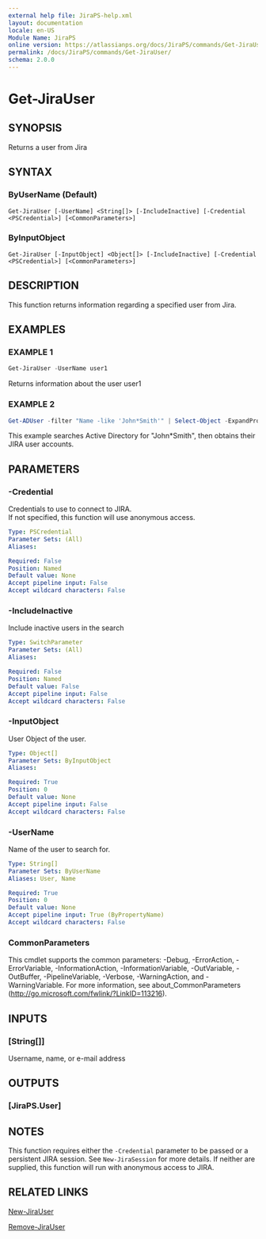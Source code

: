 ```yaml
---
external help file: JiraPS-help.xml
layout: documentation
locale: en-US
Module Name: JiraPS
online version: https://atlassianps.org/docs/JiraPS/commands/Get-JiraUser/
permalink: /docs/JiraPS/commands/Get-JiraUser/
schema: 2.0.0
---
```


# Get-JiraUser

## SYNOPSIS

Returns a user from Jira

## SYNTAX

### ByUserName (Default)
```
Get-JiraUser [-UserName] <String[]> [-IncludeInactive] [-Credential <PSCredential>] [<CommonParameters>]
```

### ByInputObject
```
Get-JiraUser [-InputObject] <Object[]> [-IncludeInactive] [-Credential <PSCredential>] [<CommonParameters>]
```

## DESCRIPTION

This function returns information regarding a specified user from Jira.

## EXAMPLES

### EXAMPLE 1

```powershell
Get-JiraUser -UserName user1
```

Returns information about the user user1

### EXAMPLE 2

```powershell
Get-ADUser -filter "Name -like 'John*Smith'" | Select-Object -ExpandProperty samAccountName | Get-JiraUser -Credential $cred
```

This example searches Active Directory for "John*Smith", then obtains their JIRA user accounts.

## PARAMETERS

### -Credential

Credentials to use to connect to JIRA.  
If not specified, this function will use anonymous access.

```yaml
Type: PSCredential
Parameter Sets: (All)
Aliases:

Required: False
Position: Named
Default value: None
Accept pipeline input: False
Accept wildcard characters: False
```

### -IncludeInactive

Include inactive users in the search

```yaml
Type: SwitchParameter
Parameter Sets: (All)
Aliases:

Required: False
Position: Named
Default value: False
Accept pipeline input: False
Accept wildcard characters: False
```

### -InputObject

User Object of the user.

```yaml
Type: Object[]
Parameter Sets: ByInputObject
Aliases:

Required: True
Position: 0
Default value: None
Accept pipeline input: False
Accept wildcard characters: False
```

### -UserName

Name of the user to search for.

```yaml
Type: String[]
Parameter Sets: ByUserName
Aliases: User, Name

Required: True
Position: 0
Default value: None
Accept pipeline input: True (ByPropertyName)
Accept wildcard characters: False
```

### CommonParameters
This cmdlet supports the common parameters: -Debug, -ErrorAction, -ErrorVariable, -InformationAction, -InformationVariable, -OutVariable, -OutBuffer, -PipelineVariable, -Verbose, -WarningAction, and -WarningVariable. For more information, see about_CommonParameters (http://go.microsoft.com/fwlink/?LinkID=113216).

## INPUTS

### [String[]]

Username, name, or e-mail address

## OUTPUTS

### [JiraPS.User]

## NOTES

This function requires either the `-Credential` parameter to be passed or a persistent JIRA session.
See `New-JiraSession` for more details.
If neither are supplied, this function will run with anonymous access to JIRA.

## RELATED LINKS

[New-JiraUser](../New-JiraUser/)

[Remove-JiraUser](../Remove-JiraUser/)
